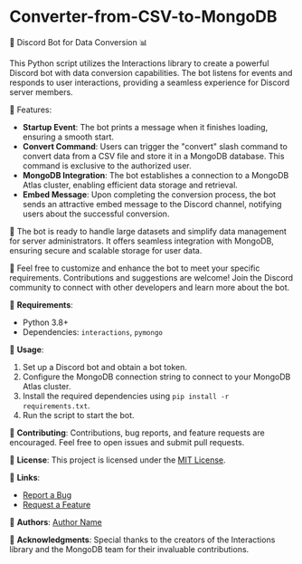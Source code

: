 # Converter-from-CSV-to-MongoDB

🤖 Discord Bot for Data Conversion 📊

This Python script utilizes the Interactions library to create a powerful Discord bot with data conversion capabilities. The bot listens for events and responds to user interactions, providing a seamless experience for Discord server members.

🔹 Features:
- **Startup Event**: The bot prints a message when it finishes loading, ensuring a smooth start.
- **Convert Command**: Users can trigger the "convert" slash command to convert data from a CSV file and store it in a MongoDB database. This command is exclusive to the authorized user.
- **MongoDB Integration**: The bot establishes a connection to a MongoDB Atlas cluster, enabling efficient data storage and retrieval.
- **Embed Message**: Upon completing the conversion process, the bot sends an attractive embed message to the Discord channel, notifying users about the successful conversion.

🚀 The bot is ready to handle large datasets and simplify data management for server administrators. It offers seamless integration with MongoDB, ensuring secure and scalable storage for user data.

🔧 Feel free to customize and enhance the bot to meet your specific requirements. Contributions and suggestions are welcome! Join the Discord community to connect with other developers and learn more about the bot.

📝 **Requirements**:
- Python 3.8+
- Dependencies: `interactions`, `pymongo`

📖 **Usage**:
1. Set up a Discord bot and obtain a bot token.
2. Configure the MongoDB connection string to connect to your MongoDB Atlas cluster.
3. Install the required dependencies using `pip install -r requirements.txt`.
4. Run the script to start the bot.

🤝 **Contributing**: Contributions, bug reports, and feature requests are encouraged. Feel free to open issues and submit pull requests.

📃 **License**: This project is licensed under the [MIT License](LICENSE).

🔗 **Links**:
- [Report a Bug](https://github.com/username/repo/issues)
- [Request a Feature](https://github.com/username/repo/issues)

👤 **Authors**: [Author Name](https://github.com/MarianoAkaMery)

🌟 **Acknowledgments**: Special thanks to the creators of the Interactions library and the MongoDB team for their invaluable contributions.
